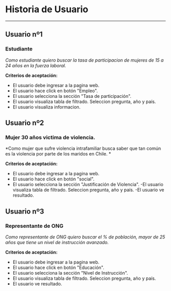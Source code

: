 # Historia de Usuario

------------

## Usuario nº1
### Estudiante

*Como estudiante quiero buscar la tasa de participacion de mujeres de 15 a 24 años en la fuerza laboral.*

**Criterios de aceptación:**

- El usuario debe ingresar a la pagina web.
- El usuario hace click en botón "Empleo".
- El usuario selecciona la sección "Tasa de participación".
- El usuario visualiza tabla de filtrado. Seleccion pregunta, año y país.
- El usuario visualiza informacion.

## Usuario nº2
### Mujer 30 años victima de violencia.

*Como mujer que sufre violencia intrafamiliar busca saber que tan común es la violencia por parte de los maridos en Chile. *

**Criterios de aceptación:**

- El usuario debe ingresar a la pagina web.
- El usuario hace click en botón "social".
- El usuario selecciona la sección "Justificación de Violencia".
-El usuario visualiza tabla de filtrado. Seleccion pregunta, año y país.
-El usuario ve resultado.

## Usuario nº3
### Representante de ONG

*Como representante de ONG  quiero buscar el % de población, mayor de 25 años que tiene un nivel de instrucción avanzado.*

**Criterios de aceptación:**

- El usuario debe ingresar a la pagina web.
- El usuario hace click en botón "Educación".
- El usuario selecciona la sección "Nivel de Instrucción".
- El usuario visualiza tabla de filtrado. Seleccion pregunta, año y país.
- El usuario ve resultado.


